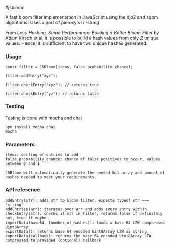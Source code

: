 #jsbloom

<!-- [![Build Status](https://travis-ci.org/cry/jsbloom.svg?branch=master)](https://travis-ci.org/cry/jsbloom) -->

A fast bloom filter implementation in JavaScript using the djb2 and sdbm algorithms. Uses a port of pieroxy's lz-string

From _Less Hashing, Same Performance: Building a Better Bloom Filter_ by Adam Kirsch et al, it is possible to build _k_ hash values from only _2_ unique values. Hence, it is sufficient to have two unique hashes generated.

### Usage

    const filter = JSBloom(items, false_probability_chance);

    filter.addEntry("xyz");

    filter.checkEntry("xyz"); // returns true

    filter.checkEntry("yz"); // returns false

### Testing

Testing is done with mocha and chai

    npm install mocha chai
    mocha

### Parameters

    items: ceiling of entries to add
    false_probability_chance: chance of false positives to occur, values between 0 and 1

    JSBloom will automatically generate the needed bit array and amount of hashes needed to meet your requirements.

### API reference

    addEntry(str): adds str to bloom filter. expects typeof str === 'string'
    addEntries(arr): iterates over arr and adds every entry within
    checkEntry(str): checks if str in filter, returns false if definitely not, true if maybe
    importData(base64, [number_of_hashes]): loads a base 64 LZW compressed Uint8Array
    exportData(): returns base 64 encoded Uint8Array LZW as string
    exportData(callback): returns the base 64 encoded Uint8Array LZW compressed to provided (optional) callback
